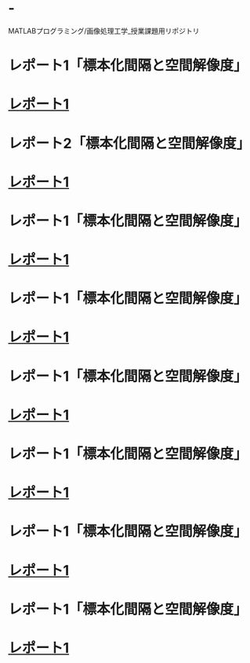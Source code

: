 # -
MATLABプログラミング/画像処理工学_授業課題用リポジトリ

# レポート1「標本化間隔と空間解像度」
# [レポート1](https://github.com/suke123/matlab_image_processing/blob/master/%E8%AA%B2%E9%A1%8C1/kadai1.md)

# レポート2「標本化間隔と空間解像度」
# [レポート1](https://github.com/suke123/matlab_image_processing/blob/master/%E8%AA%B2%E9%A1%8C1/kadai1.md)

# レポート1「標本化間隔と空間解像度」
# [レポート1](https://github.com/suke123/matlab_image_processing/blob/master/%E8%AA%B2%E9%A1%8C1/kadai1.md)

# レポート1「標本化間隔と空間解像度」
# [レポート1](https://github.com/suke123/matlab_image_processing/blob/master/%E8%AA%B2%E9%A1%8C1/kadai1.md)

# レポート1「標本化間隔と空間解像度」
# [レポート1](https://github.com/suke123/matlab_image_processing/blob/master/%E8%AA%B2%E9%A1%8C1/kadai1.md)

# レポート1「標本化間隔と空間解像度」
# [レポート1](https://github.com/suke123/matlab_image_processing/blob/master/%E8%AA%B2%E9%A1%8C1/kadai1.md)

# レポート1「標本化間隔と空間解像度」
# [レポート1](https://github.com/suke123/matlab_image_processing/blob/master/%E8%AA%B2%E9%A1%8C1/kadai1.md)

# レポート1「標本化間隔と空間解像度」
# [レポート1](https://github.com/suke123/matlab_image_processing/blob/master/%E8%AA%B2%E9%A1%8C1/kadai1.md)
